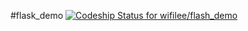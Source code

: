 #flask_demo
[ ![Codeship Status for wifilee/flash_demo](https://codeship.com/projects/de8ddbd0-2652-0134-f66f-2e1cf1005a95/status?branch=master)](https://codeship.com/projects/161972)
